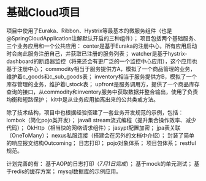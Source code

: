 # 基础Cloud项目
项目中使用了Euraka、Ribbon、Hystrix等最基本的微服务组件（也是@SpringCloudApplication注解默认开启的三种组件）；
项目包括两个基础服务、三个业务应用和一个公共应用：
center是基于Euraka的注册中心，所有应用启动时会向此服务注册自己，并获取已注册的服务列表；
watcher是基于hystrix-dashboard的断路器监控（将来还会有更广泛的一个监控中心应用），这个应用也基于注册中心；
commodity相当于服务提供方A，模拟了一个商品管理的业务，维护着c_goods和c_sub_goods表；
inventory相当于服务提供方B，模拟了一个库存管理的业务，维护着i_stock表；
upfront是服务调用方，提供了一个商品库存查询的接口，从commodity和inventory服务中获取数据并整合输出，使用了负责均衡和短路保护；
kit中是从业务应用抽离出来的公共类或方法。

除了技术结构，项目中也根据经验搭建了一套业务开发规范的示例，包括：
lombok（简化pojo类开发）；
java8 stream流式编程（提升集合操作效率、减少代码）；
OkHttp（相当快的网络请求组件）；
jasypt配置加密；
jpa表关联（OneToMany）；
nexus私服连接（搭建会在另外的文档中介绍）；
封装了简单的响应报文结构Outcoming；
日志打印；
pojo对象体系；
项目包体系；
restful规范。

计划完善的有：
基于AOP的日志打印（*7月1日完成*）；
基于mock的单元测试；
基于redis的缓存方案；
mysql数据库的示例应用。

